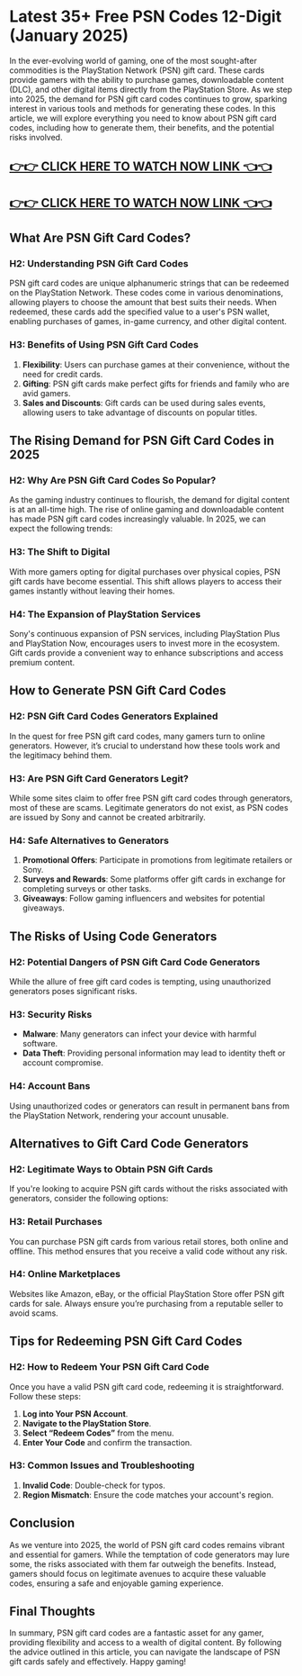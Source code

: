 # Latest 35+ Free PSN Codes 12-Digit (January 2025)

In the ever-evolving world of gaming, one of the most sought-after commodities is the PlayStation Network (PSN) gift card. These cards provide gamers with the ability to purchase games, downloadable content (DLC), and other digital items directly from the PlayStation Store. As we step into 2025, the demand for PSN gift card codes continues to grow, sparking interest in various tools and methods for generating these codes. In this article, we will explore everything you need to know about PSN gift card codes, including how to generate them, their benefits, and the potential risks involved.

[👉👉 CLICK HERE TO WATCH NOW LINK 👈👈](https://todaylink.site/freegiftcard/)
--
[👉👉 CLICK HERE TO WATCH NOW LINK 👈👈](https://todaylink.site/freegiftcard/)
--


## What Are PSN Gift Card Codes?

### H2: Understanding PSN Gift Card Codes

PSN gift card codes are unique alphanumeric strings that can be redeemed on the PlayStation Network. These codes come in various denominations, allowing players to choose the amount that best suits their needs. When redeemed, these cards add the specified value to a user's PSN wallet, enabling purchases of games, in-game currency, and other digital content.

### H3: Benefits of Using PSN Gift Card Codes

1. **Flexibility**: Users can purchase games at their convenience, without the need for credit cards.
2. **Gifting**: PSN gift cards make perfect gifts for friends and family who are avid gamers.
3. **Sales and Discounts**: Gift cards can be used during sales events, allowing users to take advantage of discounts on popular titles.

## The Rising Demand for PSN Gift Card Codes in 2025

### H2: Why Are PSN Gift Card Codes So Popular?

As the gaming industry continues to flourish, the demand for digital content is at an all-time high. The rise of online gaming and downloadable content has made PSN gift card codes increasingly valuable. In 2025, we can expect the following trends:

### H3: The Shift to Digital

With more gamers opting for digital purchases over physical copies, PSN gift cards have become essential. This shift allows players to access their games instantly without leaving their homes.

### H4: The Expansion of PlayStation Services

Sony's continuous expansion of PSN services, including PlayStation Plus and PlayStation Now, encourages users to invest more in the ecosystem. Gift cards provide a convenient way to enhance subscriptions and access premium content.

## How to Generate PSN Gift Card Codes

### H2: PSN Gift Card Codes Generators Explained

In the quest for free PSN gift card codes, many gamers turn to online generators. However, it’s crucial to understand how these tools work and the legitimacy behind them.

### H3: Are PSN Gift Card Generators Legit?

While some sites claim to offer free PSN gift card codes through generators, most of these are scams. Legitimate generators do not exist, as PSN codes are issued by Sony and cannot be created arbitrarily.

### H4: Safe Alternatives to Generators

1. **Promotional Offers**: Participate in promotions from legitimate retailers or Sony.
2. **Surveys and Rewards**: Some platforms offer gift cards in exchange for completing surveys or other tasks.
3. **Giveaways**: Follow gaming influencers and websites for potential giveaways.

## The Risks of Using Code Generators

### H2: Potential Dangers of PSN Gift Card Code Generators

While the allure of free gift card codes is tempting, using unauthorized generators poses significant risks.

### H3: Security Risks

- **Malware**: Many generators can infect your device with harmful software.
- **Data Theft**: Providing personal information may lead to identity theft or account compromise.

### H4: Account Bans

Using unauthorized codes or generators can result in permanent bans from the PlayStation Network, rendering your account unusable.

## Alternatives to Gift Card Code Generators

### H2: Legitimate Ways to Obtain PSN Gift Cards

If you're looking to acquire PSN gift cards without the risks associated with generators, consider the following options:

### H3: Retail Purchases

You can purchase PSN gift cards from various retail stores, both online and offline. This method ensures that you receive a valid code without any risk.

### H4: Online Marketplaces

Websites like Amazon, eBay, or the official PlayStation Store offer PSN gift cards for sale. Always ensure you’re purchasing from a reputable seller to avoid scams.

## Tips for Redeeming PSN Gift Card Codes

### H2: How to Redeem Your PSN Gift Card Code

Once you have a valid PSN gift card code, redeeming it is straightforward. Follow these steps:

1. **Log into Your PSN Account**.
2. **Navigate to the PlayStation Store**.
3. **Select “Redeem Codes”** from the menu.
4. **Enter Your Code** and confirm the transaction.

### H3: Common Issues and Troubleshooting

1. **Invalid Code**: Double-check for typos.
2. **Region Mismatch**: Ensure the code matches your account's region.

## Conclusion

As we venture into 2025, the world of PSN gift card codes remains vibrant and essential for gamers. While the temptation of code generators may lure some, the risks associated with them far outweigh the benefits. Instead, gamers should focus on legitimate avenues to acquire these valuable codes, ensuring a safe and enjoyable gaming experience.

## Final Thoughts

In summary, PSN gift card codes are a fantastic asset for any gamer, providing flexibility and access to a wealth of digital content. By following the advice outlined in this article, you can navigate the landscape of PSN gift cards safely and effectively. Happy gaming!
